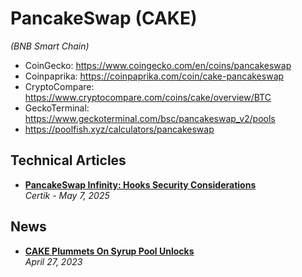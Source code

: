 # PancakeSwap (CAKE)
_(BNB Smart Chain)_

- CoinGecko: https://www.coingecko.com/en/coins/pancakeswap
- Coinpaprika: https://coinpaprika.com/coin/cake-pancakeswap
- CryptoCompare: https://www.cryptocompare.com/coins/cake/overview/BTC
- GeckoTerminal: https://www.geckoterminal.com/bsc/pancakeswap_v2/pools
- https://poolfish.xyz/calculators/pancakeswap

## Technical Articles
- [**PancakeSwap Infinity: Hooks Security Considerations**](https://www.certik.com/resources/blog/pancakeswap-infinity-hooks-security-considerations)
  <br/>_Certik - May 7, 2025_

## News

- [**CAKE Plummets On Syrup Pool Unlocks**](https://thedefiant.io/pancakeswap-tokenomics-overhaul)
  <br/>_April 27, 2023_
